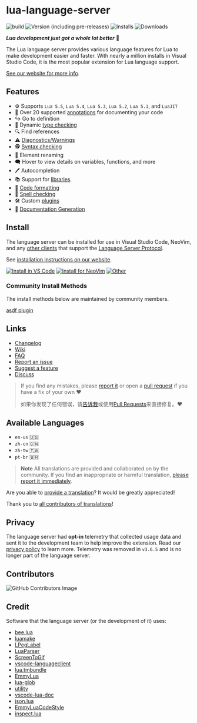 # lua-language-server

![build](https://img.shields.io/github/actions/workflow/status/LuaLS/lua-language-server/.github%2Fworkflows%2Fbuild.yml)
![Version (including pre-releases)](https://img.shields.io/visual-studio-marketplace/v/sumneko.lua)
![Installs](https://img.shields.io/visual-studio-marketplace/i/sumneko.lua)
![Downloads](https://img.shields.io/visual-studio-marketplace/d/sumneko.lua)


***Lua development just got a whole lot better*** 🧠

The Lua language server provides various language features for Lua to make development easier and faster. With nearly a million installs in Visual Studio Code, it is the most popular extension for Lua language support.

[See our website for more info](https://luals.github.io).

## Features

- ⚙️ Supports `Lua 5.5`, `Lua 5.4`, `Lua 5.3`, `Lua 5.2`, `Lua 5.1`, and `LuaJIT`
- 📄 Over 20 supported [annotations](https://luals.github.io/wiki/annotations/) for documenting your code
- ↪ Go to definition
- 🦺 Dynamic [type checking](https://luals.github.io/wiki/type-checking/)
- 🔍 Find references
- ⚠️ [Diagnostics/Warnings](https://luals.github.io/wiki/diagnostics/)
- 🕵️ [Syntax checking](https://luals.github.io/wiki/syntax-errors/)
- 📝 Element renaming
- 🗨️ Hover to view details on variables, functions, and more
- 🖊️ Autocompletion
- 📚 Support for [libraries](https://luals.github.io/wiki/settings/#workspacelibrary)
- 💅 [Code formatting](https://luals.github.io/wiki/formatter/)
- 💬 [Spell checking](https://luals.github.io/wiki/diagnostics/#spell-check)
- 🛠️ Custom [plugins](https://luals.github.io/wiki/plugins/)
- 📖 [Documentation Generation](https://luals.github.io/wiki/export-docs/)

## Install
The language server can be installed for use in Visual Studio Code, NeoVim, and any [other clients](https://microsoft.github.io/language-server-protocol/implementors/tools/) that support the [Language Server Protocol](https://microsoft.github.io/language-server-protocol/).

See [installation instructions on our website](https://luals.github.io/#install).

[![Install in VS Code](https://img.shields.io/badge/VS%20Code-Install-blue?style=for-the-badge&logo=visualstudiocode "Install in VS Code")](https://luals.github.io/#vscode-install)
[![Install for NeoVim](https://img.shields.io/badge/NeoVim-Install-blue?style=for-the-badge&logo=neovim "Install for NeoVim")](https://luals.github.io/#neovim-install)
[![Other](https://img.shields.io/badge/Other-Install-blue?style=for-the-badge&logo=windowsterminal "Install for command line")](https://luals.github.io/#other-install)

### Community Install Methods
The install methods below are maintained by community members.

[asdf plugin](https://github.com/bellini666/asdf-lua-language-server)

## Links
- [Changelog](https://github.com/LuaLS/lua-language-server/blob/master/changelog.md)
- [Wiki](https://luals.github.io/wiki)
- [FAQ](https://luals.github.io/wiki/faq)
- [Report an issue][issues]
- [Suggest a feature][issues]
- [Discuss](https://github.com/LuaLS/lua-language-server/discussions)

> If you find any mistakes, please [report it][issues] or open a [pull request][pulls] if you have a fix of your own ❤️
>
> 如果你发现了任何错误，请[告诉我][issues]或使用[Pull Requests][pulls]来直接修复。❤️

[issues]: https://github.com/LuaLS/lua-language-server/issues
[pulls]: https://github.com/LuaLS/lua-language-server/pulls

## Available Languages

- `en-us` 🇺🇸
- `zh-cn` 🇨🇳
- `zh-tw` 🇹🇼
- `pt-br` 🇧🇷


> **Note**
> All translations are provided and collaborated on by the community. If you find an inappropriate or harmful translation, [please report it immediately](https://github.com/LuaLS/lua-language-server/issues).

Are you able to [provide a translation](https://luals.github.io/wiki/translations)? It would be greatly appreciated!

Thank you to [all contributors of translations](https://github.com/LuaLS/lua-language-server/commits/master/locale)!


## Privacy
The language server had **opt-in** telemetry that collected usage data and sent it to the development team to help improve the extension. Read our [privacy policy](https://luals.github.io/privacy#language-server) to learn more. Telemetry was removed in `v3.6.5` and is no longer part of the language server.


## Contributors
![GitHub Contributors Image](https://contrib.rocks/image?repo=sumneko/lua-language-server)

## Credit
Software that the language server (or the development of it) uses:

* [bee.lua](https://github.com/actboy168/bee.lua)
* [luamake](https://github.com/actboy168/luamake)
* [LPegLabel](https://github.com/sqmedeiros/lpeglabel)
* [LuaParser](https://github.com/LuaLS/LuaParser)
* [ScreenToGif](https://github.com/NickeManarin/ScreenToGif)
* [vscode-languageclient](https://github.com/microsoft/vscode-languageserver-node)
* [lua.tmbundle](https://github.com/textmate/lua.tmbundle)
* [EmmyLua](https://emmylua.github.io)
* [lua-glob](https://github.com/LuaLS/lua-glob)
* [utility](https://github.com/LuaLS/utility)
* [vscode-lua-doc](https://github.com/actboy168/vscode-lua-doc)
* [json.lua](https://github.com/actboy168/json.lua)
* [EmmyLuaCodeStyle](https://github.com/CppCXY/EmmyLuaCodeStyle)
* [inspect.lua](https://github.com/kikito/inspect.lua)
